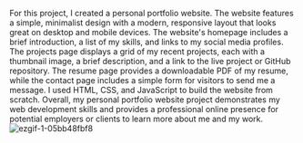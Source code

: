 For this project, I created a personal portfolio website. The website features a simple, minimalist design with a modern, responsive layout that looks great on desktop and mobile devices.
The website's homepage includes a brief introduction, a list of my skills, and links to my social media profiles. The projects page displays a grid of my recent projects, each with a thumbnail image, a brief description, and a link to the live project or GitHub repository. The resume page provides a downloadable PDF of my resume, while the contact page includes a simple form for visitors to send me a message.
I used HTML, CSS, and JavaScript to build the website from scratch.
Overall, my personal portfolio website project demonstrates my web development skills and provides a professional online presence for potential employers or clients to learn more about me and my work.
![ezgif-1-05bb48fbf8](https://user-images.githubusercontent.com/61725029/221399751-a7b55d84-e283-42fd-b33f-b560661cc77f.gif)

